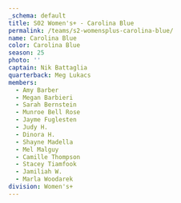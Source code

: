 ```yaml
---
_schema: default
title: S02 Women's+ - Carolina Blue
permalink: /teams/s2-womensplus-carolina-blue/
name: Carolina Blue
color: Carolina Blue
season: 25
photo: ''
captain: Nik Battaglia
quarterback: Meg Lukacs
members:
  - Amy Barber
  - Megan Barbieri
  - Sarah Bernstein
  - Munroe Bell Rose
  - Jayme Fuglesten
  - Judy H.
  - Dinora H.
  - Shayne Madella
  - Mel Malguy
  - Camille Thompson
  - Stacey Tiamfook
  - Jamiliah W.
  - Marla Woodarek
division: Women's+
---
```

